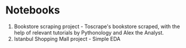 # Notebooks
1. Bookstore scraping project - Toscrape's bookstore scraped, with the help of relevant tutorials by Pythonology and Alex the Analyst.
2. Istanbul Shopping Mall project - Simple EDA
